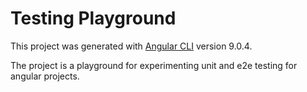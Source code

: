 # Testing Playground

This project was generated with [Angular CLI](https://github.com/angular/angular-cli) version 9.0.4.

The project is a playground for experimenting unit and e2e testing for angular projects.
